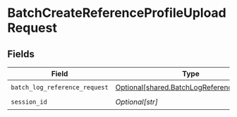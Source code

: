 # BatchCreateReferenceProfileUploadRequest


## Fields

| Field                                                                                            | Type                                                                                             | Required                                                                                         | Description                                                                                      |
| ------------------------------------------------------------------------------------------------ | ------------------------------------------------------------------------------------------------ | ------------------------------------------------------------------------------------------------ | ------------------------------------------------------------------------------------------------ |
| `batch_log_reference_request`                                                                    | [Optional[shared.BatchLogReferenceRequest]](undefined/models/shared/batchlogreferencerequest.md) | :heavy_check_mark:                                                                               | N/A                                                                                              |
| `session_id`                                                                                     | *Optional[str]*                                                                                  | :heavy_check_mark:                                                                               | N/A                                                                                              |